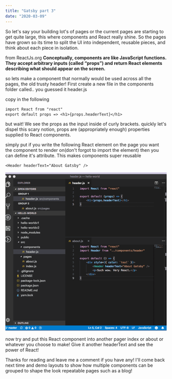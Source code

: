 ```yaml
---
title: "Gatsby part 3"
date: "2020-03-09"
---
```


So let's say your building lot's of pages or the current pages are starting to get quite large, this where components and React really shine. So the pages have grown so its time to split the UI into independent, reusable pieces, and think about each piece in isolation.


from ReactJs.org 
**Conceptually, components are like JavaScript functions. They accept arbitrary inputs (called “props”) and return React elements describing what should appear on the screen.** 

so lets make a component that normally would be used across all the pages, the old trusty header!
First create a new file in the components folder called.. you guessed it header.js

copy in the following
```
import React from "react"
export default props => <h1>{props.headerText}</h1>
```
but wait! We see the props as the input inside of curly brackets. quickly let's dispel this scary notion, props are (appropriately enough) properties supplied to React components. 

simply put if you write the following React element on the page you want the component to render on(don't forgot to import the element) 
then you can define it's attribute. This makes components super reusable

```
<Header headerText="About Gatsby" />
```

!['props demo'd in my editor'](../images/component-and-props.png)

now try and put this React component into another pager index or about or whatever you choose to make! Give it another headerText and see the power of React!

Thanks for reading and leave me a comment if you have any! I'll come back next time and demo layouts to show how multiple components can be grouped to shape the look repeatable pages such as a blog!